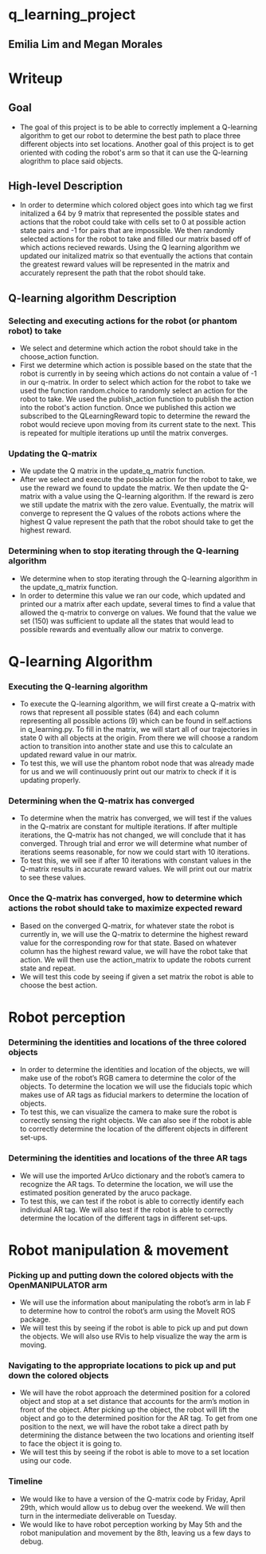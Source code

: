 # q_learning_project

## Emilia Lim and Megan Morales

# Writeup
## Goal
- The goal of this project is to be able to correctly implement a Q-learning algorithm to get our robot to determine the best path to place three different objects into set locations. Another goal of this project is to get oriented with coding the robot's arm so that it can use the Q-learning alogrithm to place said objects. 

## High-level Description
- In order to determine which colored object goes into which tag we first initalized a 64 by 9 matrix that represented the possible states and actions that the robot could take with cells set to 0 at possible action state pairs and -1 for pairs that are impossible. We then randomly selected actions for the robot to take and filled our matrix based off of which actions recieved rewards. Using the Q learning algorithm we updated our initalized matrix so that eventually the actions that contain the greatest reward values will be represented in the matrix and accurately represent the path that the robot should take. 

## Q-learning algorithm Description

### Selecting and executing actions for the robot (or phantom robot) to take
- We select and determine which action the robot should take in the choose_action function. 
- First we determine which action is possible based on the state that the robot is currently in by seeing which actions do not contain a value of -1 in our q-matrix. In order to select which action for the robot to take we used the function random.choice to randomly select an action for the robot to take. We used the publish_action function to publish the action into the robot's action function. Once we published this action we subscribed to the QLearningReward topic to determine the reward the robot would recieve upon moving from its current state to the next. This is repeated for multiple iterations up until the matrix converges. 

### Updating the Q-matrix
- We update the Q matrix in the update_q_matrix function. 
- After we select and execute the possible action for the robot to take, we use the reward we found to update the matrix. We then update the Q-matrix with a value using the Q-learning algorithm. If the reward is zero we still update the matrix with the zero value. Eventually, the matrix will converge to represent the Q values of the robots actions where the highest Q value represent the path that the robot should take to get the highest reward. 

### Determining when to stop iterating through the Q-learning algorithm
- We determine when to stop iterating through the Q-learning algorithm in the update_q_matrix function. 
- In order to determine this value we ran our code, which updated and printed our a matrix after each update, several times to find a value that allowed the q-matrix to converge on values. We found that the value we set (150) was sufficient to update all the states that would lead to possible rewards and eventually allow our matrix to converge.



# Q-learning Algorithm
### Executing the Q-learning algorithm
- To execute the Q-learning algorithm, we will first create a Q-matrix with rows that represent all possible states (64) and each column representing all possible actions (9) which can be found in self.actions in q_learning.py. To fill in the matrix, we will start all of our trajectories in state 0 with all objects at the origin. From there we will choose a random action to transition into another state and use this to calculate an updated reward value in our matrix. 
- To test this, we will use the phantom robot node that was already made for us and we will continuously print out our matrix to check if it is updating properly.

### Determining when the Q-matrix has converged
- To determine when the matrix has converged, we will test if the values in the Q-matrix are constant for multiple iterations. If after multiple iterations, the Q-matrix has not changed, we will conclude that it has converged. Through trial and error we will determine what number of iterations seems reasonable, for now we could start with 10 iterations. 
- To test this, we will see if after 10 iterations with constant values in the Q-matrix results in accurate reward values. We will print out our matrix to see these values.

### Once the Q-matrix has converged, how to determine which actions the robot should take to maximize expected reward
- Based on the converged Q-matrix, for whatever state the robot is currently in, we will use the Q-matrix to determine the highest reward value for the corresponding row for that state. Based on whatever column has the highest reward value, we will have the robot take that action. We will then use the action_matrix to update the robots current state and repeat. 
- We will test this code by seeing if given a set matrix the robot is able to choose the best action.  

# Robot perception
### Determining the identities and locations of the three colored objects
- In order to determine the identities and location of the objects, we will make use of the robot’s RGB camera to determine the color of the objects. To determine the location we will use the fiducials topic which makes use of AR tags as fiducial markers to determine the location of objects.
- To test this, we can visualize the camera to make sure the robot is correctly sensing the right objects. We can also see if the robot is able to correctly determine the location of the different objects in different set-ups. 

### Determining the identities and locations of the three AR tags
- We will use the imported ArUco dictionary and the robot’s camera to recognize the AR tags. To determine the location, we will use the estimated position generated by the aruco package. 
- To test this, we can test if the robot is able to correctly identify each individual AR tag. We will also test if the robot is able to correctly determine the location of the different tags in different set-ups. 

# Robot manipulation & movement
### Picking up and putting down the colored objects with the OpenMANIPULATOR arm
- We will use the information about manipulating the robot’s arm in lab F to determine how to control the robot’s arm using the MoveIt ROS package.
- We will test this by seeing if the robot is able to pick up and put down the objects. We will also use RVis to help visualize the way the arm is moving. 

### Navigating to the appropriate locations to pick up and put down the colored objects
- We will have the robot approach the determined position for a colored object and stop at a set distance that accounts for the arm’s motion in front of the object. After picking up the object, the robot will lift the object and go to the determined position for the AR tag. To get from one position to the next, we will have the robot take a direct path by determining the distance between the two locations and orienting itself to face the object it is going to. 
- We will test this by seeing if the robot is able to move to a set location using our code. 


### Timeline
- We would like to have a version of the Q-matrix code by Friday, April 29th, which would allow us to debug over the weekend. We will then turn in the intermediate deliverable on Tuesday.
- We would like to have robot perception working by May 5th and the robot manipulation and movement by the 8th, leaving us a few days to debug.

